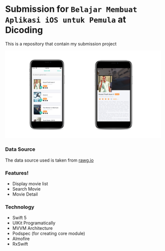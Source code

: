# Submission for `Belajar Membuat Aplikasi iOS untuk Pemula` at Dicoding
This is a repository that contain my submission project

![Alt text](https://raw.githubusercontent.com/dwirandyh/ios-dicoding-submission-pemula/master/Screenshot/screenshot.png)

### Data Source
The data source used is taken from [rawg.io](https://rawg.io/)

### Features!

  - Display movie list
  - Search Movie 
  - Movie Detail

### Technology
 - Swift 5
 - UIKit Programatically
 - MVVM Architecture
 - Podspec (for creating core module)
 - Almofire
 - RxSwift
